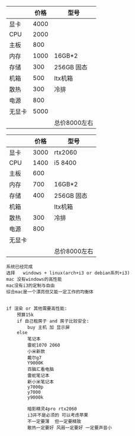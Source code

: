|        | 价格 | 型号         |
| ------ | ---- | ------------ |
| 显卡   | 4000 |              |
| CPU    | 2000 |              |
| 主板   | 800  |              |
| 内存   | 1000 | 16GB*2       |
| 存储   | 300  | 256GB 固态   |
| 机箱   | 500  | Itx机箱      |
| 散热   | 300  | 冷排         |
| 电源   | 800  |              |
| 无显卡 | 5000 |              |
|        |      | 总价8000左右 |



|        | 价格 | 型号         |
| ------ | ---- | ------------ |
| 显卡   | 3000 | rtx2060      |
| CPU    | 1400 | i5 8400      |
| 主板   | 600  |              |
| 内存   | 700     | 16GB*2       |
| 存储   | 400    | 256GB 固态   |
| 机箱   |      | Itx机箱      |
| 散热   | 300  | 冷排         |
| 电源   |   800   |              |
| 无显卡 |  |              |
|        |      | 总价8000左右 |

```
系统已经完成
选择   windows + linux(arch+i3 or debian系列+i3)
mac 没有windows的高性能
mac没有i3的定制与自由
综合mac是一个漂亮但又能一定工作的均衡体


if 渲染 or 其他需要高性能:
    预算15k
    if 自己租房子 and 房子比较安全:
        buy 主机 加 显示屏
    else
        笔记本
        雷蛇1070 2060
        小米新款
        戴尔g7
        Y9000K
        百脑汇看电脑
        雷蛇笔记本
        新小米笔记本
        y7000p
        y7000
        y9000k
		
		暗影精灵4pro rtx2060
        i3并不是必须的 可以考虑苹果
        不一定要薄  但一定要精致
        散热一定要好 风扇一定要好 一定要声音小
```






